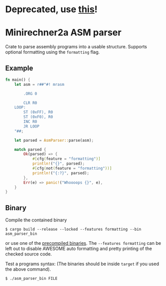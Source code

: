 # Deprecated, use [this](https://github.com/MalteT/2a-emulator)!

# Minirechner2a ASM parser

Crate to parse assembly programs into a usable structure.
Supports optional formatting using the `formatting` flag.

## Example

```rust
fn main() {
    let asm = r##"#! mrasm

        .ORG 0

        CLR R0
    LOOP:
        ST (0xFF), R0
        ST (0xF0), R0
        INC R0
        JR LOOP
    "##;

    let parsed = AsmParser::parse(asm);

    match parsed {
        Ok(parsed) => {
            #[cfg(feature = "formatting")]
            println!("{}", parsed);
            #[cfg(not(feature = "formatting"))]
            println!("{:?}", parsed);
        },
        Err(e) => panic!("Whoooops {}", e),
    }
}
```

## Binary

Compile the contained binary
```console
$ cargo build --release --locked --features formatting --bin asm_parser_bin
```
or use one of the [precompiled binaries](https://github.com/MalteT/2a-parser/releases). The `--features formatting` can be left out to disable AWESOME auto formatting and pretty printing of the checked source code.

Test a programs syntax: (The binaries should be inside `target` if you used the above command).
```console
$ ./asm_parser_bin FILE
```
